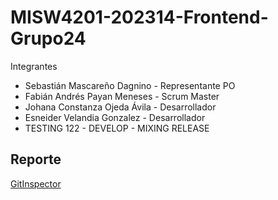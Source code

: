 # MISW4201-202314-Frontend-Grupo24

Integrantes

- Sebastián Mascareño Dagnino - Representante PO
- Fabián Andrés Payan Meneses - Scrum Master
- Johana Constanza Ojeda Ávila - Desarrollador
- Esneider Velandia Gonzalez - Desarrollador
- TESTING 122 - DEVELOP - MIXING RELEASE
 
## Reporte
[GitInspector](https://misw-4201-procesosdesarrolloagil.github.io/MISW4201-202314-Frontend-Grupo24/reports)
